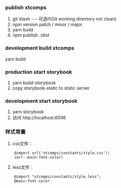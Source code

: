 ### publish xtcomps
1. git stash --- 可选if(Git working directory not clean)
2. npm version patch / minor / major
3. yarn build
4. npm publish ./dist

### development build xtcomps
yarn build

### production start storybook
1. yarn build-storybook
2. copy storybook-static to static server

### development start storybook
1. yarn storybook
2. 访问 http://localhost:6006


### 样式常量
1. css文件：
```
    @import url('xtcomps/constants/style.css');
    var(--main-font-color)
```

2. less文件：
```
    @import "xtcomps/constants/style.less";
    @main-font-color
```
